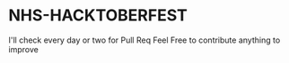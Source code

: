 # NHS-HACKTOBERFEST
I'll check every day or two for Pull Req
Feel Free to contribute anything to improve
